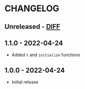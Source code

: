 # CHANGELOG

## Unreleased - [DIFF](https://github.com/ElateralLtd/ui-components/compare/v1.1.0...HEAD)

## 1.1.0 - 2022-04-24
- Added `t` and `initialize` functions

## 1.0.0 - 2022-04-24
- Initial release
